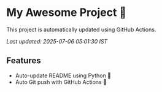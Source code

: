 # My Awesome Project 🚀

This project is automatically updated using GitHub Actions.

_Last updated: 2025-07-06 05:01:30 IST_

## Features
- Auto-update README using Python 🐍
- Auto Git push with GitHub Actions 🤖
